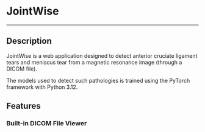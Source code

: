 # JointWise

---

## Description

JointWise is a web application designed to detect anterior cruciate ligament tears and meniscus tear from a magnetic resonance image (through a DICOM file).

The models used to detect such pathologies is trained using the PyTorch framework with Python 3.12.

## Features

### Built-in DICOM File Viewer

